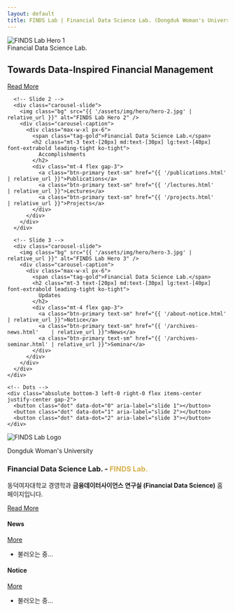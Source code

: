 ```yaml
---
layout: default
title: FINDS Lab | Financial Data Science Lab. (Dongduk Woman's University)
---
```


<!-- Hero -->
<section class="max-w-7xl mx-auto px-4 mt-6">
  <div class="carousel" id="carousel" aria-roledescription="carousel">
    <div class="carousel-track" id="carouselTrack">
      <!-- Slide 1 -->
      <div class="carousel-slide">
        <img class="bg" src="{{ '/assets/img/hero/hero-1.jpg' | relative_url }}" alt="FINDS Lab Hero 1" />
        <div class="carousel-caption">
          <div class="max-w-xl px-6">
            <span class="tag-gold">Financial Data Science Lab.</span>
            <h1 class="mt-3 text-[20px] md:text-[30px] lg:text-[40px] font-extrabold leading-tight ko-tight">
              Towards Data-Inspired Financial Management
            </h1>
            <div class="mt-4 flex gap-3">
              <a class="btn-primary text-sm" href="{{ '/about-introduction.html' | relative_url }}">Read More</a>
            </div>
          </div>
        </div>
      </div>

      <!-- Slide 2 -->
      <div class="carousel-slide">
        <img class="bg" src="{{ '/assets/img/hero/hero-2.jpg' | relative_url }}" alt="FINDS Lab Hero 2" />
        <div class="carousel-caption">
          <div class="max-w-xl px-6">
            <span class="tag-gold">Financial Data Science Lab.</span>
            <h2 class="mt-3 text-[20px] md:text-[30px] lg:text-[40px] font-extrabold leading-tight ko-tight">
              Accomplishments
            </h2>
            <div class="mt-4 flex gap-3">
              <a class="btn-primary text-sm" href="{{ '/publications.html' | relative_url }}">Publications</a>
              <a class="btn-primary text-sm" href="{{ '/lectures.html'     | relative_url }}">Lectures</a>
              <a class="btn-primary text-sm" href="{{ '/projects.html'     | relative_url }}">Projects</a>
            </div>
          </div>
        </div>
      </div>

      <!-- Slide 3 -->
      <div class="carousel-slide">
        <img class="bg" src="{{ '/assets/img/hero/hero-3.jpg' | relative_url }}" alt="FINDS Lab Hero 3" />
        <div class="carousel-caption">
          <div class="max-w-xl px-6">
            <span class="tag-gold">Financial Data Science Lab.</span>
            <h2 class="mt-3 text-[20px] md:text-[30px] lg:text-[40px] font-extrabold leading-tight ko-tight">
              Updates
            </h2>
            <div class="mt-4 flex gap-3">
              <a class="btn-primary text-sm" href="{{ '/about-notice.html'     | relative_url }}">Notice</a>
              <a class="btn-primary text-sm" href="{{ '/archives-news.html'    | relative_url }}">News</a>
              <a class="btn-primary text-sm" href="{{ '/archives-seminar.html' | relative_url }}">Seminar</a>
            </div>
          </div>
        </div>
      </div>
    </div>

    <!-- Dots -->
    <div class="absolute bottom-3 left-0 right-0 flex items-center justify-center gap-2">
      <button class="dot" data-dot="0" aria-label="slide 1"></button>
      <button class="dot" data-dot="1" aria-label="slide 2"></button>
      <button class="dot" data-dot="2" aria-label="slide 3"></button>
    </div>
  </div>
</section>

<!-- Intro -->
<section class="max-w-7xl mx-auto px-4 mt-10 grid lg:grid-cols-3 gap-6 items-center">
  <div class="lg:col-span-1">
    <img src="{{ '/assets/img/brand/logo-finds.png' | relative_url }}" alt="FINDS Lab Logo" class="w-40 h-40 object-contain rounded-xl ring-1 ring-slate-200 bg-white p-3" />
  </div>
  <div class="lg:col-span-2">
    <p class="text-2xl font-extrabold tracking-tight" style="color:var(--accent)">Dongduk Woman's University</p>
    <h3 class="text-3xl mt-1">
      <span class="font-extrabold">Fin</span><span class="font-light">ancial</span>
      <span class="font-extrabold">D</span><span class="font-light">ata</span>
      <span class="font-extrabold">S</span><span class="font-light">cience</span>
      <span class="font-extrabold"> Lab. - </span>
      <span class="font-extrabold" style="color:rgb(214,177,77)">FINDS Lab.</span>
    </h3>
    <p class="mt-3 text-[15px] leading-7 text-slate-700">
      동덕여자대학교 경영학과 <b>금융데이터사이언스 연구실 (Financial Data Science)</b> 홈페이지입니다.
    </p>
    <div class="mt-5">
      <a class="btn-primary text-sm" href="{{ '/about-introduction.html' | relative_url }}">Read More</a>
    </div>
  </div>
</section>

<!-- News & Notice -->
<section class="max-w-7xl mx-auto px-4 mt-12 grid grid-cols-1 gap-6">
  <div class="card">
    <div class="flex items-center justify-between">
      <h4 class="text-xl font-extrabold">News</h4>
      <a class="warm-underline font-bold" href="{{ '/archives-news.html' | relative_url }}">More</a>
    </div>
    <ul id="news-feed" class="mt-4 space-y-3">
      <li class="text-sm text-slate-500">불러오는 중…</li>
    </ul>
  </div>

  <div class="card">
    <div class="flex items-center justify-between">
      <h4 class="text-xl font-extrabold">Notice</h4>
      <a class="warm-underline font-bold" href="{{ '/about-notice.html' | relative_url }}">More</a>
    </div>
    <ul id="notice-feed" class="mt-4 space-y-3">
      <li class="text-sm text-slate-500">불러오는 중…</li>
    </ul>
  </div>
</section>

